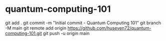 # quantum-computing-101
git add .
git commit -m "Initial commit - Quantum Computing 101"
git branch -M main
git remote add origin https://github.com/huseven72/quantum-computing-101.git
git push -u origin main
